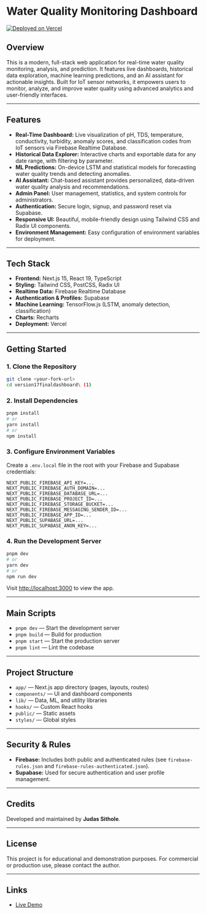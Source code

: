 # Water Quality Monitoring Dashboard

[![Deployed on Vercel](https://img.shields.io/badge/Deployed%20on-Vercel-black?style=for-the-badge&logo=vercel)](https://vercel.com/developingcourses6501s-projects/v0-version17finaldashboard)

## Overview

This is a modern, full-stack web application for real-time water quality monitoring, analysis, and prediction. It features live dashboards, historical data exploration, machine learning predictions, and an AI assistant for actionable insights. Built for IoT sensor networks, it empowers users to monitor, analyze, and improve water quality using advanced analytics and user-friendly interfaces.

---

## Features

- **Real-Time Dashboard:** Live visualization of pH, TDS, temperature, conductivity, turbidity, anomaly scores, and classification codes from IoT sensors via Firebase Realtime Database.
- **Historical Data Explorer:** Interactive charts and exportable data for any date range, with filtering by parameter.
- **ML Predictions:** On-device LSTM and statistical models for forecasting water quality trends and detecting anomalies.
- **AI Assistant:** Chat-based assistant provides personalized, data-driven water quality analysis and recommendations.
- **Admin Panel:** User management, statistics, and system controls for administrators.
- **Authentication:** Secure login, signup, and password reset via Supabase.
- **Responsive UI:** Beautiful, mobile-friendly design using Tailwind CSS and Radix UI components.
- **Environment Management:** Easy configuration of environment variables for deployment.

---

## Tech Stack

- **Frontend:** Next.js 15, React 19, TypeScript
- **Styling:** Tailwind CSS, PostCSS, Radix UI
- **Realtime Data:** Firebase Realtime Database
- **Authentication & Profiles:** Supabase
- **Machine Learning:** TensorFlow.js (LSTM, anomaly detection, classification)
- **Charts:** Recharts
- **Deployment:** Vercel

---

## Getting Started

### 1. Clone the Repository
```bash
git clone <your-fork-url>
cd version17finaldashboard\ (1)
```

### 2. Install Dependencies
```bash
pnpm install
# or
yarn install
# or
npm install
```

### 3. Configure Environment Variables
Create a `.env.local` file in the root with your Firebase and Supabase credentials:

```
NEXT_PUBLIC_FIREBASE_API_KEY=...
NEXT_PUBLIC_FIREBASE_AUTH_DOMAIN=...
NEXT_PUBLIC_FIREBASE_DATABASE_URL=...
NEXT_PUBLIC_FIREBASE_PROJECT_ID=...
NEXT_PUBLIC_FIREBASE_STORAGE_BUCKET=...
NEXT_PUBLIC_FIREBASE_MESSAGING_SENDER_ID=...
NEXT_PUBLIC_FIREBASE_APP_ID=...
NEXT_PUBLIC_SUPABASE_URL=...
NEXT_PUBLIC_SUPABASE_ANON_KEY=...
```

### 4. Run the Development Server
```bash
pnpm dev
# or
yarn dev
# or
npm run dev
```

Visit [http://localhost:3000](http://localhost:3000) to view the app.

---

## Main Scripts
- `pnpm dev` — Start the development server
- `pnpm build` — Build for production
- `pnpm start` — Start the production server
- `pnpm lint` — Lint the codebase

---

## Project Structure
- `app/` — Next.js app directory (pages, layouts, routes)
- `components/` — UI and dashboard components
- `lib/` — Data, ML, and utility libraries
- `hooks/` — Custom React hooks
- `public/` — Static assets
- `styles/` — Global styles

---

## Security & Rules
- **Firebase:** Includes both public and authenticated rules (see `firebase-rules.json` and `firebase-rules-authenticated.json`).
- **Supabase:** Used for secure authentication and user profile management.

---

## Credits

Developed and maintained by **Judas Sithole**.

---

## License

This project is for educational and demonstration purposes. For commercial or production use, please contact the author.

---

## Links
- [Live Demo](https://vercel.com/developingcourses6501s-projects/v0-version17finaldashboard)
